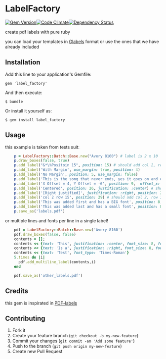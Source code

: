 # LabelFactory
[![Gem Version](https://badge.fury.io/rb/label_factory.png)](https://rubygems.org/gems/label_factory)[![Code Climate](https://codeclimate.com/github/eventioz/label_factory.png)](https://codeclimate.com/github/eventioz/label_factory)[![Dependency Status](https://gemnasium.com/eventioz/label_factory.png)](https://gemnasium.com/eventioz/label_factory)

create pdf labels with pure ruby

you can load your templates in [Glabels](http://www.glabels.org/) format or use the ones that we have already included

## Installation

Add this line to your application's Gemfile:

    gem 'label_factory'

And then execute:

    $ bundle

Or install it yourself as:

    $ gem install label_factory

## Usage

this example is taken from tests suit:

``` ruby
    p = LabelFactory::Batch::Base.new("Avery 8160") # label is 2 x 10
    p.draw_boxes(false, true)
    p.add_label("&*\%Positoin 15", position: 15) # should add col 2, row 1
    p.add_label('With Margin', use_margin: true, position: 4)
    p.add_label('No Margin', position: 5, use_margin: false)
    p.add_label('This is the song that never ends, yes it goes on and on my friends', position: 7 )
    p.add_label('X Offset = 4, Y Offset = -6', position: 9,  offset_x: 4, offset_y: -6)
    p.add_label('Centered', position: 26, justification: :center) # should add col 2, row 15
    p.add_label('[Right justified]', justification: :right, position: 28) # col 2, row 14, right justified.
    p.add_label('col 2 row 15', position: 29) # should add col 2, row 15
    p.add_label('This was added first and has a BIG font', position: 8,  font_size: 16)
    p.add_label('This was added last and has a small font', position: 8, font_size: 8, offset_y: -40)
    p.save_as('labels.pdf')
```

or multiple lines and fonts per line in a single label!

``` ruby
    pdf = LabelFactory::Batch::Base.new('Avery 8160')
    pdf.draw_boxes(false, false)
    contents = [];
    contents << {text: 'This', justification: :center, font_size: 8, font_type: 'Courier'}
    contents << {text: 'Is a', justification: :right, font_size: 8, font_type: 'Helvetica-BoldOblique'}
    contents << {text: 'Test', font_type: 'Times-Roman'}
    5.times do |i|
      pdf.add_multiline_label(contents,i)
    end

    pdf.save_as('other_labels.pdf')
```

## Credits

this gem is inspirated in [PDF-labels](http://rubyforge.org/projects/pdf-labels/)

## Contributing

1. Fork it
2. Create your feature branch (`git checkout -b my-new-feature`)
3. Commit your changes (`git commit -am 'Add some feature'`)
4. Push to the branch (`git push origin my-new-feature`)
5. Create new Pull Request
